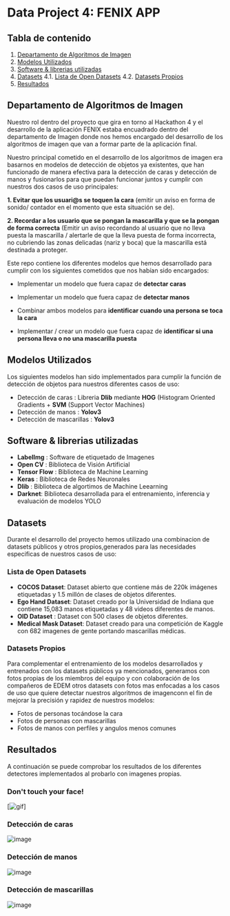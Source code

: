 # Data Project 4: FENIX APP 

## Tabla de contenido

1. [Departamento de Algoritmos de Imagen](#departamento)
2. [Modelos Utilizados](#modelos)
3. [Software & librerias utilizadas](#software)
4. [Datasets](#datasets)
    4.1. [Lista de Open Datasets](#opendata)
    4.2. [Datasets Propios](#customdata)
5. [Resultados](#resultados)


## Departamento de Algoritmos de Imagen

Nuestro rol dentro del proyecto que gira en torno al Hackathon 4 y el desarrollo de la aplicación FENIX estaba encuadrado dentro del departamento de Imagen donde nos hemos encargado del desarrollo de los algoritmos de imagen que van a formar parte de la aplicación final. 

Nuestro principal cometido en el desarrollo de los algoritmos de imagen era basarnos en modelos de detección de objetos ya existentes, que han funcionado de manera efectiva para la detección de caras y detección de manos y fusionarlos para que puedan funcionar juntos y cumplir con nuestros dos casos de uso principales:
 
**1. Evitar que los usuari@s se toquen la cara** (emitir un aviso en forma de sonido/ contador en el momento que esta situación se de).
 
**2. Recordar a los usuario que se pongan la mascarilla y que se la pongan de forma correcta** (Emitir un aviso recordando al usuario que no lleva puesta la mascarilla / alertarle de que la lleva puesta de forma incorrecta, no cubriendo las zonas delicadas (nariz y boca) que la mascarilla está destinada a proteger.
 
Este repo contiene los diferentes modelos que hemos desarrollado para cumplir con los siguientes cometidos que nos habían sido encargados:

* Implementar un modelo que fuera capaz de **detectar caras**
 
* Implementar un modelo que fuera capaz de **detectar manos**
 
* Combinar ambos modelos para **identificar cuando una persona se toca la cara**
 
* Implementar / crear un modelo que fuera capaz de **identificar si una persona lleva o no una mascarilla puesta**

## Modelos Utilizados

Los siguientes modelos han sido implementados para cumplir la función de detección de objetos para nuestros diferentes casos de uso:

* Detección de caras : Libreria **Dlib** mediante **HOG** (Histogram Oriented Gradients + **SVM** (Support Vector Machines)
* Detección de manos : **Yolov3**
* Detección de mascarillas : **Yolov3**

## Software & librerias utilizadas

* **LabelImg** : Software de etiquetado de Imagenes
* **Open CV** : Biblioteca de Visión Artificial
* **Tensor Flow** : Biblioteca de Machine Learning
* **Keras** : Biblioteca de Redes Neuronales
* **Dlib** : Biblioteca de algortimos de Machine Leearning
* **Darknet**: Biblioteca desarrollada para el entrenamiento, inferencia y evaluación de modelos YOLO


## Datasets

Durante el desarrollo del proyecto hemos utilizado una combinacion de datasets públicos y otros propios,generados para las necesidades especificas de nuestros casos de uso:

### Lista de Open Datasets

* **COCOS Dataset**: Dataset abierto que contiene más de 220k imágenes etiquetadas y 1.5 millón de clases de objetos diferentes.
* **Ego Hand Dataset**: Dataset creado por la Universidad de Indiana que contiene 15,083 manos etiquetadas y 48 videos diferentes de manos.
* **OID Dataset** : Dataset con 500 clases de objetos diferentes.
* **Medical Mask Dataset**: Dataset creado para una competición de Kaggle con 682 imagenes de gente portando mascarillas médicas.

### Datasets Propios

Para complementar el entrenamiento de los modelos desarrollados y entrenados con los datasets públicos ya mencionados, generamos con fotos propias de los miembros del equipo y con colaboración de los compañeros de EDEM otros datasets con fotos mas enfocadas a los casos de uso que quiere detectar nuestros algoritmos de imagenconn el fin de mejorar la precisión y rapidez de nuestros modelos:

* Fotos de personas tocándose la cara
* Fotos de personas con mascarillas
* Fotos de manos con perfiles y angulos menos comunes


## Resultados

A continuación se puede comprobar los resultados de los diferentes detectores implementados al probarlo con imagenes propias.

### Don't touch your face!

[![gif](https://github.com/diecalsa-EDEM/FenixCV/blob/facialDetection/src/DontTouchYourFace.gif)]


### Detección de caras

![image](https://drive.google.com/uc?export=view&id=1-JRvBSVsyIIiurkOeqT2v5yhYteRkByL)


### Detección de manos

![image](https://drive.google.com/uc?export=view&id=1vptxGpEuBaQKWeaYOiHYOIWhVv0-gpFI)


### Detección de mascarillas

![image](https://drive.google.com/uc?export=view&id=1B4PV7oHRkyi3Zx08M68p81R7-Ph9Nz5H)
